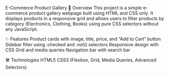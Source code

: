 E-Commerce Product Gallery
📌 Overview
This project is a simple e-commerce product gallery webpage built using HTML and CSS only. 
It displays products in a responsive grid and allows users to filter products by category 
(Electronics, Clothing, Books) using pure CSS selectors without any JavaScript.

✨ Features
Product cards with image, title, price, and “Add to Cart” button
Sidebar filter using :checked and :not() selectors
Responsive design with CSS Grid and media queries
Navigation bar with search bar

🛠 Technologies
HTML5
CSS3 (Flexbox, Grid, Media Queries, Advanced Selectors)
